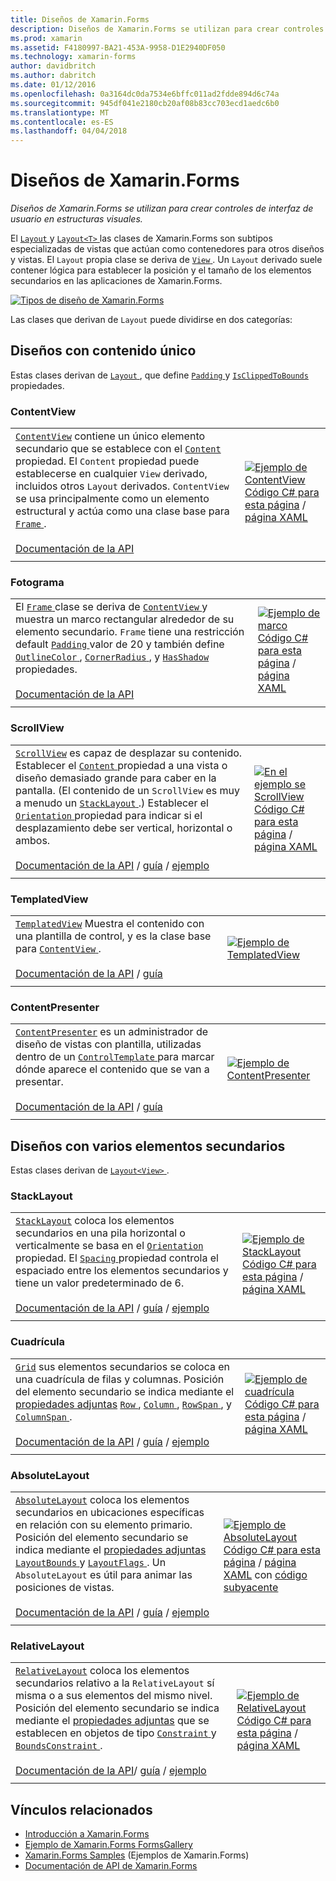 ```yaml
---
title: Diseños de Xamarin.Forms
description: Diseños de Xamarin.Forms se utilizan para crear controles de interfaz de usuario en estructuras visuales.
ms.prod: xamarin
ms.assetid: F4180997-BA21-453A-9958-D1E2940DF050
ms.technology: xamarin-forms
author: davidbritch
ms.author: dabritch
ms.date: 01/12/2016
ms.openlocfilehash: 0a3164dc0da7534e6bffc011ad2fdde894d6c74a
ms.sourcegitcommit: 945df041e2180cb20af08b83cc703ecd1aedc6b0
ms.translationtype: MT
ms.contentlocale: es-ES
ms.lasthandoff: 04/04/2018
---
```

# <a name="xamarinforms-layouts"></a>Diseños de Xamarin.Forms

_Diseños de Xamarin.Forms se utilizan para crear controles de interfaz de usuario en estructuras visuales._

El [ `Layout` ](https://developer.xamarin.com/api/type/Xamarin.Forms.Layout) y [ `Layout<T>` ](https://developer.xamarin.com/api/type/Xamarin.Forms.Layout%3CT%3E/) las clases de Xamarin.Forms son subtipos especializadas de vistas que actúan como contenedores para otros diseños y vistas. El `Layout` propia clase se deriva de [ `View` ](views.md). Un `Layout` derivado suele contener lógica para establecer la posición y el tamaño de los elementos secundarios en las aplicaciones de Xamarin.Forms.

 [ ![](layouts-images/layouts-sml.png "Tipos de diseño de Xamarin.Forms")](layouts-images/layouts.png#lightbox "tipos de diseño de Xamarin.Forms")

Las clases que derivan de `Layout` puede dividirse en dos categorías:

## <a name="layouts-with-single-content"></a>Diseños con contenido único

Estas clases derivan de [ `Layout` ](https://developer.xamarin.com/api/type/Xamarin.Forms.Layout/), que define [ `Padding` ](https://developer.xamarin.com/api/property/Xamarin.Forms.Layout.Padding/) y [ `IsClippedToBounds` ](https://developer.xamarin.com/api/property/Xamarin.Forms.Layout.IsClippedToBounds/) propiedades.

<a name="contentView" />

### <a name="contentview"></a>ContentView

|     |     |
| --- | --- |
| [`ContentView`](https://developer.xamarin.com/api/type/Xamarin.Forms.ContentView/) contiene un único elemento secundario que se establece con el [ `Content` ](https://developer.xamarin.com/api/property/Xamarin.Forms.ContentView.Content/) propiedad. El `Content` propiedad puede establecerse en cualquier `View` derivado, incluidos otros `Layout` derivados. `ContentView` se usa principalmente como un elemento estructural y actúa como una clase base para [ `Frame` ](#frame).<br /><br />[Documentación de la API](https://developer.xamarin.com/api/type/Xamarin.Forms.ContentView/) | [![Ejemplo de ContentView](layouts-images/ContentView.png "ContentView ejemplo")](layouts-images/ContentView-Large.png#lightbox "ContentView ejemplo")<br />[Código C# para esta página](https://github.com/xamarin/xamarin-forms-samples/blob/master/FormsGallery/FormsGallery/FormsGallery/CodeExamples/ContentViewDemoPage.cs) / [página XAML](https://github.com/xamarin/xamarin-forms-samples/blob/master/FormsGallery/FormsGallery/FormsGallery/XamlExamples/ContentViewDemoPage.xaml) |
|     |     |

<a named="frame" />

### <a name="frame"></a>Fotograma

|     |     |
| --- | --- |
| El [ `Frame` ](https://developer.xamarin.com/api/type/Xamarin.Forms.Frame/) clase se deriva de [ `ContentView` ](#contentView) y muestra un marco rectangular alrededor de su elemento secundario. `Frame` tiene una restricción default [ `Padding` ](https://developer.xamarin.com/api/property/Xamarin.Forms.Layout.Padding/) valor de 20 y también define [ `OutlineColor` ](https://developer.xamarin.com/api/property/Xamarin.Forms.Frame.OutlineColor/), [ `CornerRadius` ](https://developer.xamarin.com/api/property/Xamarin.Forms.Frame.CornerRadius/), y [ `HasShadow` ](https://developer.xamarin.com/api/property/Xamarin.Forms.Frame.HasShadow/)propiedades.<br /><br />[Documentación de la API](https://developer.xamarin.com/api/type/Xamarin.Forms.Frame/) | [![Ejemplo de marco](layouts-images/Frame.png "marco ejemplo")](layouts-images/Frame-Large.png#lightbox "ejemplo de marco")<br />[Código C# para esta página](https://github.com/xamarin/xamarin-forms-samples/blob/master/FormsGallery/FormsGallery/FormsGallery/CodeExamples/FrameDemoPage.cs) / [página XAML](https://github.com/xamarin/xamarin-forms-samples/blob/master/FormsGallery/FormsGallery/FormsGallery/XamlExamples/FrameDemoPage.xaml) |
|     |     |

<a name="scrollView" />

### <a name="scrollview"></a>ScrollView

|     |     |
| --- | --- |
| [`ScrollView`](https://developer.xamarin.com/api/type/Xamarin.Forms.ScrollView/) es capaz de desplazar su contenido. Establecer el [ `Content` ](https://developer.xamarin.com/api/property/Xamarin.Forms.ScrollView.Content/) propiedad a una vista o diseño demasiado grande para caber en la pantalla. (El contenido de un `ScrollView` es muy a menudo un [ `StackLayout` ](#stackLayout).) Establecer el [ `Orientation` ](https://developer.xamarin.com/api/property/Xamarin.Forms.ScrollView.Orientation/) propiedad para indicar si el desplazamiento debe ser vertical, horizontal o ambos.<br /><br />[Documentación de la API](https://developer.xamarin.com/api/type/Xamarin.Forms.ScrollView/) / [guía](~/xamarin-forms/user-interface/layouts/scroll-view.md) / [ejemplo](https://developer.xamarin.com/samples/xamarin-forms/UserInterface/Layout/) | [![En el ejemplo se ScrollView](layouts-images/ScrollView.png "ejemplo ScrollView")](layouts-images/ScrollView-Large.png#lightbox "ejemplo ScrollView")<br />[Código C# para esta página](https://github.com/xamarin/xamarin-forms-samples/blob/master/FormsGallery/FormsGallery/FormsGallery/CodeExamples/ScrollViewDemoPage.cs) / [página XAML](https://github.com/xamarin/xamarin-forms-samples/blob/master/FormsGallery/FormsGallery/FormsGallery/XamlExamples/ScrollViewDemoPage.xaml) |
|     |     |

### <a name="templatedview"></a>TemplatedView

|     |     |
| --- | --- |
| [`TemplatedView`](https://developer.xamarin.com/api/type/Xamarin.Forms.TemplatedView/) Muestra el contenido con una plantilla de control, y es la clase base para [ `ContentView` ](#contentView).<br /><br />[Documentación de la API](https://developer.xamarin.com/api/type/Xamarin.Forms.TemplatedView/) / [guía](~/xamarin-forms/app-fundamentals/templates/control-templates/index.md) | [![Ejemplo de TemplatedView](layouts-images/TemplatedView.png "TemplatedView ejemplo")](layouts-images/TemplatedView.png#lightbox "TemplatedView ejemplo") |
|     |     |

### <a name="contentpresenter"></a>ContentPresenter

|     |     |
| --- | --- |
| [`ContentPresenter`](https://developer.xamarin.com/api/type/Xamarin.Forms.ContentPresenter/) es un administrador de diseño de vistas con plantilla, utilizadas dentro de un [ `ControlTemplate` ](https://developer.xamarin.com/api/type/Xamarin.Forms.ControlTemplate/) para marcar dónde aparece el contenido que se van a presentar.<br /><br />[Documentación de la API](https://developer.xamarin.com/api/type/Xamarin.Forms.ContentPresenter/) / [guía](~/xamarin-forms/app-fundamentals/templates/control-templates/index.md) | [![Ejemplo de ContentPresenter](layouts-images/ContentPresenter.png "ejemplo ContentPresenter")](layouts-images/ContentPresenter.png#lightbox "ejemplo ContentPresenter") |
|     |     |

## <a name="layouts-with-multiple-children"></a>Diseños con varios elementos secundarios

Estas clases derivan de [ `Layout<View>` ](https://developer.xamarin.com/api/type/Xamarin.Forms.Layout%3CT%3E/).

<a name="stackLayout" />

### <a name="stacklayout"></a>StackLayout

|     |     |
| --- | --- |
| [`StackLayout`](https://developer.xamarin.com/api/type/Xamarin.Forms.StackLayout/) coloca los elementos secundarios en una pila horizontal o verticalmente se basa en el [ `Orientation` ](https://developer.xamarin.com/api/property/Xamarin.Forms.StackLayout.Orientation/) propiedad. El [ `Spacing` ](https://developer.xamarin.com/api/property/Xamarin.Forms.StackLayout.Spacing/) propiedad controla el espaciado entre los elementos secundarios y tiene un valor predeterminado de 6.<br /><br />[Documentación de la API](https://developer.xamarin.com/api/type/Xamarin.Forms.StackLayout/) / [guía](~/xamarin-forms/user-interface/layouts/stack-layout.md) / [ejemplo](https://developer.xamarin.com/samples/xamarin-forms/UserInterface/Layout/)| [![Ejemplo de StackLayout](layouts-images/StackLayout.png "StackLayout ejemplo")](layouts-images/StackLayout-Large.png#lightbox "StackLayout ejemplo")<br />[Código C# para esta página](https://github.com/xamarin/xamarin-forms-samples/blob/master/FormsGallery/FormsGallery/FormsGallery/CodeExamples/StackLayoutDemoPage.cs) / [página XAML]((https://github.com/xamarin/xamarin-forms-samples/blob/master/FormsGallery/FormsGallery/FormsGallery/XamlExamples/StackLayoutDemoPage.xaml)) |
|     |     |

<a name="grid" />

### <a name="grid"></a>Cuadrícula

|     |     |
| --- | --- |
| [`Grid`](https://developer.xamarin.com/api/type/Xamarin.Forms.Grid/) sus elementos secundarios se coloca en una cuadrícula de filas y columnas. Posición del elemento secundario se indica mediante el [propiedades adjuntas](~/xamarin-forms/xaml/attached-properties.md) [ `Row` ](https://developer.xamarin.com/api/field/Xamarin.Forms.Grid.RowProperty/), [ `Column` ](https://developer.xamarin.com/api/field/Xamarin.Forms.Grid.ColumnProperty/), [ `RowSpan` ](https://developer.xamarin.com/api/field/Xamarin.Forms.Grid.RowSpanProperty/), y [ `ColumnSpan` ](https://developer.xamarin.com/api/field/Xamarin.Forms.Grid.ColumnSpanProperty/).<br /><br />[Documentación de la API](https://developer.xamarin.com/api/type/Xamarin.Forms.Grid/) / [guía](~/xamarin-forms/user-interface/layouts/grid.md) / [ejemplo](https://developer.xamarin.com/samples/xamarin-forms/UserInterface/Layout/) | [![Ejemplo de cuadrícula](layouts-images/Grid.png "ejemplo cuadrícula")](layouts-images/Grid-Large.png#lightbox "ejemplo de cuadrícula")<br />[Código C# para esta página](https://github.com/xamarin/xamarin-forms-samples/blob/master/FormsGallery/FormsGallery/FormsGallery/CodeExamples/GridDemoPage.cs) / [página XAML]((https://github.com/xamarin/xamarin-forms-samples/blob/master/FormsGallery/FormsGallery/FormsGallery/XamlExamples/GridDemoPage.xaml)) |
|     |     |

### <a name="absolutelayout"></a>AbsoluteLayout

|     |     |
| --- | --- |
| [`AbsoluteLayout`](https://developer.xamarin.com/api/type/Xamarin.Forms.AbsoluteLayout/) coloca los elementos secundarios en ubicaciones específicas en relación con su elemento primario. Posición del elemento secundario se indica mediante el [propiedades adjuntas](~/xamarin-forms/xaml/attached-properties.md) [ `LayoutBounds` ](https://developer.xamarin.com/api/field/Xamarin.Forms.AbsoluteLayout.LayoutBoundsProperty/) y [ `LayoutFlags` ](https://developer.xamarin.com/api/field/Xamarin.Forms.AbsoluteLayout.LayoutFlagsProperty/). Un `AbsoluteLayout` es útil para animar las posiciones de vistas.<br /><br />[Documentación de la API](https://developer.xamarin.com/api/type/Xamarin.Forms.AbsoluteLayout/) / [guía](~/xamarin-forms/user-interface/layouts/absolute-layout.md) / [ejemplo](https://developer.xamarin.com/samples/xamarin-forms/UserInterface/Layout/) | [![Ejemplo de AbsoluteLayout](layouts-images/AbsoluteLayout.png "AbsoluteLayout ejemplo")](layouts-images/AbsoluteLayout-Large.png#lightbox "AbsoluteLayout ejemplo")<br />[Código C# para esta página](https://github.com/xamarin/xamarin-forms-samples/blob/master/FormsGallery/FormsGallery/FormsGallery/CodeExamples/AbsoluteLayoutdDemoPage.cs) / [página XAML](https://github.com/xamarin/xamarin-forms-samples/blob/master/FormsGallery/FormsGallery/FormsGallery/XamlExamples/AbsoluteLayout.xaml) con [código subyacente](https://github.com/xamarin/xamarin-forms-samples/blob/master/FormsGallery/FormsGallery/FormsGallery/XamlExamples/AbsoluteLayout.xaml.cs) |
|     |     |

### <a name="relativelayout"></a>RelativeLayout

|     |     |
| --- | --- |
| [`RelativeLayout`](https://developer.xamarin.com/api/type/Xamarin.Forms.RelativeLayout/) coloca los elementos secundarios relativo a la `RelativeLayout` sí misma o a sus elementos del mismo nivel. Posición del elemento secundario se indica mediante el [propiedades adjuntas](~/xamarin-forms/xaml/attached-properties.md) que se establecen en objetos de tipo [ `Constraint` ](https://developer.xamarin.com/api/type/Xamarin.Forms.Constraint/) y [ `BoundsConstraint` ](https://developer.xamarin.com/api/type/Xamarin.Forms.Constraint/).<br /><br />[Documentación de la API](https://developer.xamarin.com/api/type/Xamarin.Forms.RelativeLayout/)/ [guía](~/xamarin-forms/user-interface/layouts/relative-layout.md) / [ejemplo](https://developer.xamarin.com/samples/xamarin-forms/UserInterface/Layout/) | [![Ejemplo de RelativeLayout](layouts-images/RelativeLayout.png "RelativeLayout ejemplo")](layouts-images/RelativeLayout-Large.png#lightbox "RelativeLayout ejemplo")<br />[Código C# para esta página](https://github.com/xamarin/xamarin-forms-samples/blob/master/FormsGallery/FormsGallery/FormsGallery/CodeExamples/RelativeLayoutDemoPage.cs) / [página XAML]((https://github.com/xamarin/xamarin-forms-samples/blob/master/FormsGallery/FormsGallery/FormsGallery/XamlExamples/RelativeLayoutDemoPage.xaml)) |
|     |     |

## <a name="related-links"></a>Vínculos relacionados

- [Introducción a Xamarin.Forms](~/xamarin-forms/get-started/introduction-to-xamarin-forms.md)
- [Ejemplo de Xamarin.Forms FormsGallery](https://developer.xamarin.com/samples/FormsGallery/)
- [Xamarin.Forms Samples](https://developer.xamarin.com/samples/xamarin-forms/all/) (Ejemplos de Xamarin.Forms)
- [Documentación de API de Xamarin.Forms](https://developer.xamarin.com/api/root/Xamarin.Forms/)
